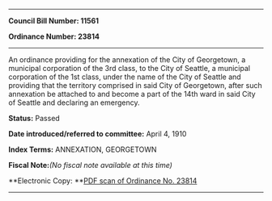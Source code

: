 

********

**Council Bill Number: 11561**
   
**Ordinance Number: 23814**
********

 An ordinance providing for the annexation of the City of Georgetown, a municipal corporation of the 3rd class, to the City of Seattle, a municipal corporation of the 1st class, under the name of the City of Seattle and providing that the territory comprised in said City of Georgetown, after such annexation be attached to and become a part of the 14th ward in said City of Seattle and declaring an emergency.

**Status:** Passed
   
   
**Date introduced/referred to committee:** April 4, 1910
   
   
**Index Terms:** ANNEXATION, GEORGETOWN

**Fiscal Note:**_(No fiscal note available at this time)_

**Electronic Copy: **[PDF scan of Ordinance No. 23814](/~archives/Ordinances/Ord_23814.pdf)

********

